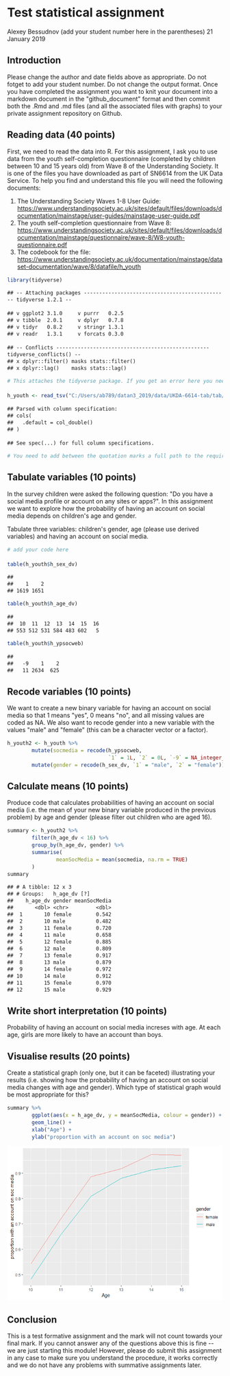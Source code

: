 Test statistical assignment
================
Alexey Bessudnov (add your student number here in the parentheses)
21 January 2019

Introduction
------------

Please change the author and date fields above as appropriate. Do not fotget to add your student number. Do not change the output format. Once you have completed the assignment you want to knit your document into a markdown document in the "github\_document" format and then commit both the .Rmd and .md files (and all the associated files with graphs) to your private assignment repository on Github.

Reading data (40 points)
------------------------

First, we need to read the data into R. For this assignment, I ask you to use data from the youth self-completion questionnaire (completed by children between 10 and 15 years old) from Wave 8 of the Understanding Society. It is one of the files you have downloaded as part of SN6614 from the UK Data Service. To help you find and understand this file you will need the following documents:

1.  The Understanding Society Waves 1-8 User Guide: <https://www.understandingsociety.ac.uk/sites/default/files/downloads/documentation/mainstage/user-guides/mainstage-user-guide.pdf>
2.  The youth self-completion questionnaire from Wave 8: <https://www.understandingsociety.ac.uk/sites/default/files/downloads/documentation/mainstage/questionnaire/wave-8/W8-youth-questionnaire.pdf>
3.  The codebook for the file: <https://www.understandingsociety.ac.uk/documentation/mainstage/dataset-documentation/wave/8/datafile/h_youth>

``` r
library(tidyverse)
```

    ## -- Attaching packages ----------------------------------------------- tidyverse 1.2.1 --

    ## v ggplot2 3.1.0     v purrr   0.2.5
    ## v tibble  2.0.1     v dplyr   0.7.8
    ## v tidyr   0.8.2     v stringr 1.3.1
    ## v readr   1.3.1     v forcats 0.3.0

    ## -- Conflicts -------------------------------------------------- tidyverse_conflicts() --
    ## x dplyr::filter() masks stats::filter()
    ## x dplyr::lag()    masks stats::lag()

``` r
# This attaches the tidyverse package. If you get an error here you need to install the package first. 

h_youth <- read_tsv("C:/Users/ab789/datan3_2019/data/UKDA-6614-tab/tab/ukhls_w8/h_youth.tab")
```

    ## Parsed with column specification:
    ## cols(
    ##   .default = col_double()
    ## )

    ## See spec(...) for full column specifications.

``` r
# You need to add between the quotation marks a full path to the required file on your computer.
```

Tabulate variables (10 points)
------------------------------

In the survey children were asked the following question: "Do you have a social media profile or account on any sites or apps?". In this assignment we want to explore how the probability of having an account on social media depends on children's age and gender.

Tabulate three variables: children's gender, age (please use derived variables) and having an account on social media.

``` r
# add your code here

table(h_youth$h_sex_dv)
```

    ## 
    ##    1    2 
    ## 1619 1651

``` r
table(h_youth$h_age_dv)
```

    ## 
    ##  10  11  12  13  14  15  16 
    ## 553 512 531 584 483 602   5

``` r
table(h_youth$h_ypsocweb)
```

    ## 
    ##   -9    1    2 
    ##   11 2634  625

Recode variables (10 points)
----------------------------

We want to create a new binary variable for having an account on social media so that 1 means "yes", 0 means "no", and all missing values are coded as NA. We also want to recode gender into a new variable with the values "male" and "female" (this can be a character vector or a factor).

``` r
h_youth2 <- h_youth %>%
        mutate(socmedia = recode(h_ypsocweb,
                                 `1` = 1L, `2` = 0L, `-9` = NA_integer_)) %>%
        mutate(gender = recode(h_sex_dv, `1` = "male", `2` = "female"))
```

Calculate means (10 points)
---------------------------

Produce code that calculates probabilities of having an account on social media (i.e. the mean of your new binary variable produced in the previous problem) by age and gender (please filter out children who are aged 16).

``` r
summary <- h_youth2 %>%
        filter(h_age_dv < 16) %>%
        group_by(h_age_dv, gender) %>%
        summarise(
                meanSocMedia = mean(socmedia, na.rm = TRUE)
        )
summary
```

    ## # A tibble: 12 x 3
    ## # Groups:   h_age_dv [?]
    ##    h_age_dv gender meanSocMedia
    ##       <dbl> <chr>         <dbl>
    ##  1       10 female        0.542
    ##  2       10 male          0.482
    ##  3       11 female        0.720
    ##  4       11 male          0.658
    ##  5       12 female        0.885
    ##  6       12 male          0.809
    ##  7       13 female        0.917
    ##  8       13 male          0.879
    ##  9       14 female        0.972
    ## 10       14 male          0.912
    ## 11       15 female        0.970
    ## 12       15 male          0.929

Write short interpretation (10 points)
--------------------------------------

Probability of having an account on social media increses with age. At each age, girls are more likely to have an account than boys.

Visualise results (20 points)
-----------------------------

Create a statistical graph (only one, but it can be faceted) illustrating your results (i.e. showing how the probability of having an account on social media changes with age and gender). Which type of statistical graph would be most appropriate for this?

``` r
summary %>%
        ggplot(aes(x = h_age_dv, y = meanSocMedia, colour = gender)) +
        geom_line() +
        xlab("Age") +
        ylab("proportion with an account on soc media")
```

![](testAssignment_files/figure-markdown_github/unnamed-chunk-5-1.png)

Conclusion
----------

This is a test formative assignment and the mark will not count towards your final mark. If you cannot answer any of the questions above this is fine -- we are just starting this module! However, please do submit this assignment in any case to make sure you understand the procedure, it works correctly and we do not have any problems with summative assignments later.
